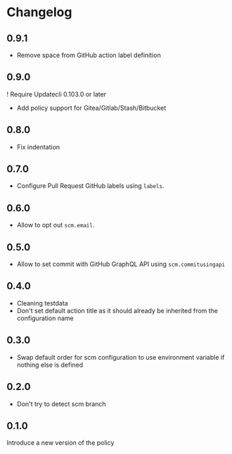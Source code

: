 # Changelog

## 0.9.1

* Remove space from GitHub action label definition

## 0.9.0

! Require Updatecli 0.103.0 or later
* Add policy support for Gitea/Gitlab/Stash/Bitbucket

## 0.8.0

* Fix indentation

## 0.7.0

* Configure Pull Request GitHub labels using `labels`.

## 0.6.0

* Allow to opt out `scm.email`.

## 0.5.0

* Allow to set commit with GitHub GraphQL API using `scm.commitusingapi`

## 0.4.0

* Cleaning testdata
* Don't set default action title as it should already be inherited from the configuration name

## 0.3.0

* Swap default order for scm configuration to use environment variable if nothing else is defined

## 0.2.0

* Don't try to detect scm branch

## 0.1.0

Introduce a new version of the policy
